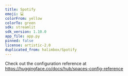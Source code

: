 ```yaml
---
title: Spotify
emoji: 💻
colorFrom: yellow
colorTo: green
sdk: streamlit
sdk_version: 1.10.0
app_file: app.py
pinned: false
license: artistic-2.0
duplicated_from: halimbox/Spotify
---
```


Check out the configuration reference at https://huggingface.co/docs/hub/spaces-config-reference
